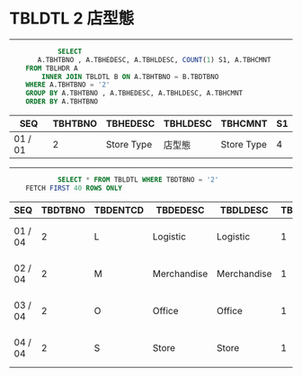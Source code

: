 # TBLDTL 2 店型態 

---

```sql
            SELECT
       A.TBHTBNO , A.TBHEDESC, A.TBHLDESC, COUNT(1) S1, A.TBHCMNT
    FROM TBLHDR A
        INNER JOIN TBLDTL B ON A.TBHTBNO = B.TBDTBNO
    WHERE A.TBHTBNO = '2'
    GROUP BY A.TBHTBNO , A.TBHEDESC, A.TBHLDESC, A.TBHCMNT
    ORDER BY A.TBHTBNO

```

|SEQ|TBHTBNO|TBHEDESC|TBHLDESC|TBHCMNT|S1|
| -- | -- | -- | -- | -- | -- |
|01 / 01|2|Store Type|店型態|Store Type|4|


---


```sql
            SELECT * FROM TBLDTL WHERE TBDTBNO = '2'
    FETCH FIRST 40 ROWS ONLY

```

|SEQ|TBDTBNO|TBDENTCD|TBDEDESC|TBDLDESC|TBDACCES|TBDNUM1|TBDNUM2|TBDNUM3|TBDNUM4|TBDCHA1|TBDCHA2|TBDCHA3|TBDCHA4|TBDDAT1|TBDDAT2|TBDCRE|TBDUPD|TBDUSR|
| -- | -- | -- | -- | -- | -- | -- | -- | -- | -- | -- | -- | -- | -- | -- | -- | -- | -- | -- |
|01 / 04|2|L|Logistic|Logistic|1|null|null|null|null|null|null|null|null|null|null|2007-05-23 15:10:20.0|2015-05-29 19:00:49.0|SSFIX_25550|
|02 / 04|2|M|Merchandise|Merchandise|1|null|null|null|null|null|null|null|null|null|null|2007-05-23 15:10:20.0|2022-08-22 15:41:31.0|PMD-8443-pt1|
|03 / 04|2|O|Office|Office|1|null|null|null|null|null|null|null|null|null|null|2007-05-23 15:10:20.0|2015-05-29 19:00:49.0|SSFIX_25550|
|04 / 04|2|S|Store|Store|1|null|null|null|null|null|null|null|null|null|null|2007-05-23 15:10:20.0|2022-08-22 15:41:31.0|PMD-8443-pt1|

